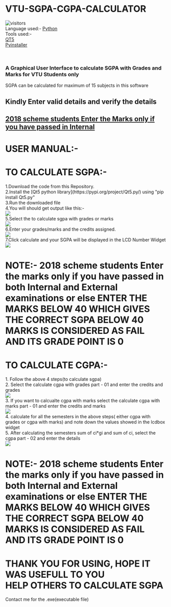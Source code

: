 # VTU-SGPA-CGPA-CALCULATOR
![visitors](https://visitor-badge.glitch.me/badge?page_id=Adarsh232001/VTU-SGPA-CGPA-CALCULATOR)<br/>
Language used:- 
        [Python](https://www.python.org/downloads/)<br/>
Tools used:-<br/>
        [QT5](https://doc.qt.io/qt-5/)<br/>
     [Pyinstaller](https://www.pyinstaller.org/)
       
<br/>
<h3>A Graphical User Interface to calculate SGPA with Grades and Marks for VTU Students only<br/></h3>
SGPA can be calculated for maximum of 15 subjects in this software <br?>
        <h2>Kindly Enter valid details and verify the details</h2>
        <h2><u>2018 scheme students Enter the Marks only if you have passed in Internal</u><h2>
<h1>USER MANUAL:-<br/></h1>
<h1>TO CALCULATE SGPA:- </h1>
1.Download the code from this Repository.<br/>
2.Install the [Qt5 python library](https://pypi.org/project/Qt5.py/) using "pip install Qt5.py" <br/>
3.Run the downloaded file<br/>
4.You will should get output like this:-<br/>
<img src='https://user-images.githubusercontent.com/70787887/118454745-54838100-b716-11eb-8ce0-17c3c293a530.png'><br/>
5.Select the to calculate sgpa with grades or marks<br/>
<img src='https://user-images.githubusercontent.com/70787887/118458380-51899000-b718-11eb-84d0-cc20c7c2d504.png'> <br/>
6.Enter your grades/marks and the credits assigned.<br/>
<img src='https://user-images.githubusercontent.com/70787887/118460257-26a03b80-b71a-11eb-8a71-9ae59cee44f6.png'><br/>
7.Click calculate and your SGPA will be displayed in the LCD Number Widget<br/>
<img src='https://user-images.githubusercontent.com/70787887/118460306-31f36700-b71a-11eb-9291-8f36abcc2c31.png'><br/>
 <h1> NOTE:- 2018 scheme students Enter the marks only if you have passed in both Internal and External examinations or else ENTER THE MARKS BELOW 40 WHICH GIVES THE CORRECT SGPA BELOW 40 MARKS IS CONSIDERED AS FAIL AND ITS GRADE POINT IS 0 <h1>
<h1>TO CALCULATE CGPA:-</h1>
1. Follow the above 4 steps(to calculate sgpa) <br/>
2. Select the calculate cgpa with grades part - 01 and enter the credits and grades<br/>
<img src='https://user-images.githubusercontent.com/70787887/129711709-1d947079-2e7d-48c5-a8d5-4b12e7e14628.png'><br/>
3. If you want to calcualte cgpa with marks select the calculate cgpa with marks part - 01 and enter the credits and marks <br/>
<img src='https://user-images.githubusercontent.com/70787887/129712157-b24c6e6a-e5b7-4db9-b00f-c1e8cc5b4207.png'><br/>
4. calculate for all the semesters in the above steps( either cgpa with grades or cgpa with marks) and note down the values showed in the lcdbox widget<br/>
5. After calculating the semesters sum of ci*gi and sum of ci, select the cgpa part - 02 and enter the details <br/>
<img src='https://user-images.githubusercontent.com/70787887/129712529-d2874840-b4ba-4436-ae81-30146e957d58.png'><br/>
<h1> NOTE:- 2018 scheme students Enter the marks only if you have passed in both Internal and External examinations or else ENTER THE MARKS BELOW 40 WHICH GIVES THE CORRECT SGPA BELOW 40 MARKS IS CONSIDERED AS FAIL AND ITS GRADE POINT IS 0 <h1>

<h1>THANK YOU FOR USING, HOPE IT WAS USEFULL TO YOU <br/>HELP OTHERS TO CALCULATE SGPA </h1>
Contact me for the .exe(executable file)
